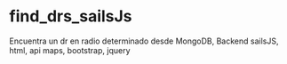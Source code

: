# find_drs_sailsJs
Encuentra un dr en radio determinado desde MongoDB, Backend sailsJS, html, api maps, bootstrap, jquery
